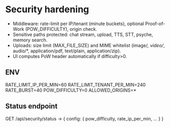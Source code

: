 # Security hardening

- Middleware: rate-limit per IP/tenant (minute buckets), optional Proof-of-Work (POW_DIFFICULTY), origin check.
- Sensitive paths protected: chat stream, upload, TTS, STT, psyche, memory search.
- Uploads: size limit (MAX_FILE_SIZE) and MIME whitelist (image/*, video/*, audio/*, application/pdf, text/plain, application/zip).
- UI computes PoW header automatically if difficulty>0.

## ENV
RATE_LIMIT_IP_PER_MIN=60
RATE_LIMIT_TENANT_PER_MIN=240
RATE_BURST=40
POW_DIFFICULTY=0
ALLOWED_ORIGINS=*

## Status endpoint
GET /api/security/status -> { config: { pow_difficulty, rate_ip_per_min, ... } }
